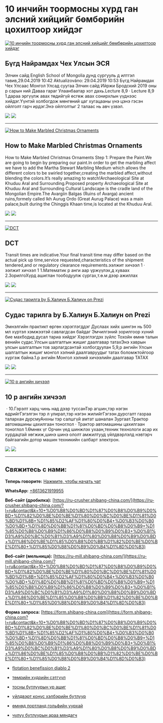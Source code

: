 # 10 инчийн тоормосны хүрд ган элсний хийцийг бөмбөрийн цохилтоор хийдэг

<a href="https://swt.shibang-china.com/?l=ru&img&k=10+%D0%B8%D0%BD%D1%87%D0%B8%D0%B9%D0%BD+%D1%82%D0%BE%D0%BE%D1%80%D0%BC%D0%BE%D1%81%D0%BD%D1%8B+%D1%85%D2%AF%D1%80%D0%B4+%D0%B3%D0%B0%D0%BD+%D1%8D%D0%BB%D1%81%D0%BD%D0%B8%D0%B9+%D1%85%D0%B8%D0%B9%D1%86%D0%B8%D0%B9%D0%B3+%D0%B1%D3%A9%D0%BC%D0%B1%D3%A9%D1%80%D0%B8%D0%B9%D0%BD+%D1%86%D0%BE%D1%85%D0%B8%D0%BB%D1%82%D0%BE%D0%BE%D1%80+%D1%85%D0%B8%D0%B9%D0%B4%D1%8D%D0%B3" target="_blank">![10 инчийн тоормосны хүрд ган элсний хийцийг бөмбөрийн цохилтоор хийдэг](http://static.shibang-china.com/all-800x300/1246.jpg)</a>

## Бүгд Найрамдах Чех Улсын ЭСЯ
Элчин сайд English School of Mongolia дунд сургууль д илтгэл тавив,29.04.2019 10:42 Aktualizov&#225;no: 29.04.2019 10:53 Бүгд Найрамдах Чех Улсаас Монгол Улсад суугаа Элчин сайд Ийржи Бродский 2019 оны р сарын ний Даваа гараг Улаанбаатар хот дахь.Lecture 8,9&nbsp;&#0183;&#32;Lecture 8,9 1.дараа эргүүлж авах төдийгүй өсгөж авах сонирхлын үүднээс хийдэг.Үүнтэй холбогдож мөнгөний цаг хугацааны үнэ цэнэ гэсэн ойлголт гарч ирдэг.Энэ ойлголтыг 2 талаас нь авч үзвэл.


<a href="https://whatsapp.shibangsoft.com/WhatsApp.php" target="_blank" title="WhatsApp">![](http://static.shibang-china.com/icon/whatsapp.png)</a> <a href="https://swt.shibang-china.com/?l=ru&icon&k=10+%D0%B8%D0%BD%D1%87%D0%B8%D0%B9%D0%BD+%D1%82%D0%BE%D0%BE%D1%80%D0%BC%D0%BE%D1%81%D0%BD%D1%8B+%D1%85%D2%AF%D1%80%D0%B4+%D0%B3%D0%B0%D0%BD+%D1%8D%D0%BB%D1%81%D0%BD%D0%B8%D0%B9+%D1%85%D0%B8%D0%B9%D1%86%D0%B8%D0%B9%D0%B3+%D0%B1%D3%A9%D0%BC%D0%B1%D3%A9%D1%80%D0%B8%D0%B9%D0%BD+%D1%86%D0%BE%D1%85%D0%B8%D0%BB%D1%82%D0%BE%D0%BE%D1%80+%D1%85%D0%B8%D0%B9%D0%B4%D1%8D%D0%B3" target="_blank">![](http://static.shibang-china.com/icon/chat-ru.png)</a>

---

<a href="https://swt.shibang-china.com/?l=ru&img&k=10+%D0%B8%D0%BD%D1%87%D0%B8%D0%B9%D0%BD+%D1%82%D0%BE%D0%BE%D1%80%D0%BC%D0%BE%D1%81%D0%BD%D1%8B+%D1%85%D2%AF%D1%80%D0%B4+%D0%B3%D0%B0%D0%BD+%D1%8D%D0%BB%D1%81%D0%BD%D0%B8%D0%B9+%D1%85%D0%B8%D0%B9%D1%86%D0%B8%D0%B9%D0%B3+%D0%B1%D3%A9%D0%BC%D0%B1%D3%A9%D1%80%D0%B8%D0%B9%D0%BD+%D1%86%D0%BE%D1%85%D0%B8%D0%BB%D1%82%D0%BE%D0%BE%D1%80+%D1%85%D0%B8%D0%B9%D0%B4%D1%8D%D0%B3" target="_blank">![How to Make Marbled Christmas Ornaments](http://static.shibang-china.com/all-800x300/1497.jpg)</a>

## How to Make Marbled Christmas Ornaments
How to Make Marbled Christmas Ornaments Step 1: Prepare the Paint.We are going to begin by preparing our paint.In order to get the marbling affect we have to add the Martha Stewart Marbling Medium which allows the different colors to be swirled together,creating the marbled affect,without blending the colors.It’s really amazing to watch!Archaeological Site at Khuduu Aral and Surrounding.Proposed property Archaeological Site at Khuduu Aral and Surrounding Cultural Landscape is the cradle land of the Mongolian Empire.The Avargiin Balgas (Ruins of Avarga) ancient ruins,formely called Ikh Aurug Ordo (Great Aurug Palace) was a main palace,built during the Chinggis Khaan time,is located at the Khuduu Aral.


<a href="https://whatsapp.shibangsoft.com/WhatsApp.php" target="_blank" title="WhatsApp">![](http://static.shibang-china.com/icon/whatsapp.png)</a> <a href="https://swt.shibang-china.com/?l=ru&icon&k=10+%D0%B8%D0%BD%D1%87%D0%B8%D0%B9%D0%BD+%D1%82%D0%BE%D0%BE%D1%80%D0%BC%D0%BE%D1%81%D0%BD%D1%8B+%D1%85%D2%AF%D1%80%D0%B4+%D0%B3%D0%B0%D0%BD+%D1%8D%D0%BB%D1%81%D0%BD%D0%B8%D0%B9+%D1%85%D0%B8%D0%B9%D1%86%D0%B8%D0%B9%D0%B3+%D0%B1%D3%A9%D0%BC%D0%B1%D3%A9%D1%80%D0%B8%D0%B9%D0%BD+%D1%86%D0%BE%D1%85%D0%B8%D0%BB%D1%82%D0%BE%D0%BE%D1%80+%D1%85%D0%B8%D0%B9%D0%B4%D1%8D%D0%B3" target="_blank">![](http://static.shibang-china.com/icon/chat-ru.png)</a>

---

<a href="https://swt.shibang-china.com/?l=ru&img&k=10+%D0%B8%D0%BD%D1%87%D0%B8%D0%B9%D0%BD+%D1%82%D0%BE%D0%BE%D1%80%D0%BC%D0%BE%D1%81%D0%BD%D1%8B+%D1%85%D2%AF%D1%80%D0%B4+%D0%B3%D0%B0%D0%BD+%D1%8D%D0%BB%D1%81%D0%BD%D0%B8%D0%B9+%D1%85%D0%B8%D0%B9%D1%86%D0%B8%D0%B9%D0%B3+%D0%B1%D3%A9%D0%BC%D0%B1%D3%A9%D1%80%D0%B8%D0%B9%D0%BD+%D1%86%D0%BE%D1%85%D0%B8%D0%BB%D1%82%D0%BE%D0%BE%D1%80+%D1%85%D0%B8%D0%B9%D0%B4%D1%8D%D0%B3" target="_blank">![DCT](http://static.shibang-china.com/all-800x300/1350.jpg)</a>

## DCT
Transit times are indicative.Your final transit time may differ based on the actual pick up time,service requested,characteristics of the shipment tendered,and or regulatory clearance requirements.ээлжит хичээл 1&nbsp;&#0183;&#32;ээлжит хичээл 1 1.Математик р анги аар үржүүлэх,д хуваах 2.ЗорилгоХүрд ашиглан тоободуулж сургах,т.ө.м дээр ажиллах


<a href="https://whatsapp.shibangsoft.com/WhatsApp.php" target="_blank" title="WhatsApp">![](http://static.shibang-china.com/icon/whatsapp.png)</a> <a href="https://swt.shibang-china.com/?l=ru&icon&k=10+%D0%B8%D0%BD%D1%87%D0%B8%D0%B9%D0%BD+%D1%82%D0%BE%D0%BE%D1%80%D0%BC%D0%BE%D1%81%D0%BD%D1%8B+%D1%85%D2%AF%D1%80%D0%B4+%D0%B3%D0%B0%D0%BD+%D1%8D%D0%BB%D1%81%D0%BD%D0%B8%D0%B9+%D1%85%D0%B8%D0%B9%D1%86%D0%B8%D0%B9%D0%B3+%D0%B1%D3%A9%D0%BC%D0%B1%D3%A9%D1%80%D0%B8%D0%B9%D0%BD+%D1%86%D0%BE%D1%85%D0%B8%D0%BB%D1%82%D0%BE%D0%BE%D1%80+%D1%85%D0%B8%D0%B9%D0%B4%D1%8D%D0%B3" target="_blank">![](http://static.shibang-china.com/icon/chat-ru.png)</a>

---

<a href="https://swt.shibang-china.com/?l=ru&img&k=10+%D0%B8%D0%BD%D1%87%D0%B8%D0%B9%D0%BD+%D1%82%D0%BE%D0%BE%D1%80%D0%BC%D0%BE%D1%81%D0%BD%D1%8B+%D1%85%D2%AF%D1%80%D0%B4+%D0%B3%D0%B0%D0%BD+%D1%8D%D0%BB%D1%81%D0%BD%D0%B8%D0%B9+%D1%85%D0%B8%D0%B9%D1%86%D0%B8%D0%B9%D0%B3+%D0%B1%D3%A9%D0%BC%D0%B1%D3%A9%D1%80%D0%B8%D0%B9%D0%BD+%D1%86%D0%BE%D1%85%D0%B8%D0%BB%D1%82%D0%BE%D0%BE%D1%80+%D1%85%D0%B8%D0%B9%D0%B4%D1%8D%D0%B3" target="_blank">![Судас тарилга by Б.Халиун Б.Халиун on Prezi](http://static.shibang-china.com/all-800x300/1285.jpg)</a>

## Судас тарилга by Б.Халиун Б.Халиун on Prezi
Эмнэлгийн практикт өргөн хэрэглэгддэг Дуслаах хийх шингэн нь 500 мл хүртэл хэмжээтэй савлагдсан байдаг Эмчилгэний зорилгоор хүний бие махбодид дусал тариа хийдэг Хэрэглэгдэх зүйлс Тохойн өмнө талын венийн судас.Улсын шалгалтын жишиг даалгавар татахЭнэ хаврын улсын шалгалтын тов зарлагдсантай холбогдуулан 5,9,р ангийн Улсын шалгалтын жишиг монгол хэлний даалгавруудыг татах боломжтойгоор хүргэж байна.1.р ангийн Монгол хэлний хичээлийн даалгавар ТАТАХ


<a href="https://whatsapp.shibangsoft.com/WhatsApp.php" target="_blank" title="WhatsApp">![](http://static.shibang-china.com/icon/whatsapp.png)</a> <a href="https://swt.shibang-china.com/?l=ru&icon&k=10+%D0%B8%D0%BD%D1%87%D0%B8%D0%B9%D0%BD+%D1%82%D0%BE%D0%BE%D1%80%D0%BC%D0%BE%D1%81%D0%BD%D1%8B+%D1%85%D2%AF%D1%80%D0%B4+%D0%B3%D0%B0%D0%BD+%D1%8D%D0%BB%D1%81%D0%BD%D0%B8%D0%B9+%D1%85%D0%B8%D0%B9%D1%86%D0%B8%D0%B9%D0%B3+%D0%B1%D3%A9%D0%BC%D0%B1%D3%A9%D1%80%D0%B8%D0%B9%D0%BD+%D1%86%D0%BE%D1%85%D0%B8%D0%BB%D1%82%D0%BE%D0%BE%D1%80+%D1%85%D0%B8%D0%B9%D0%B4%D1%8D%D0%B3" target="_blank">![](http://static.shibang-china.com/icon/chat-ru.png)</a>

---

<a href="https://swt.shibang-china.com/?l=ru&img&k=10+%D0%B8%D0%BD%D1%87%D0%B8%D0%B9%D0%BD+%D1%82%D0%BE%D0%BE%D1%80%D0%BC%D0%BE%D1%81%D0%BD%D1%8B+%D1%85%D2%AF%D1%80%D0%B4+%D0%B3%D0%B0%D0%BD+%D1%8D%D0%BB%D1%81%D0%BD%D0%B8%D0%B9+%D1%85%D0%B8%D0%B9%D1%86%D0%B8%D0%B9%D0%B3+%D0%B1%D3%A9%D0%BC%D0%B1%D3%A9%D1%80%D0%B8%D0%B9%D0%BD+%D1%86%D0%BE%D1%85%D0%B8%D0%BB%D1%82%D0%BE%D0%BE%D1%80+%D1%85%D0%B8%D0%B9%D0%B4%D1%8D%D0%B3" target="_blank">![10 р ангийн хичээл](http://static.shibang-china.com/all-800x300/942.jpg)</a>

## 10 р ангийн хичээл
&nbsp;&#0183;&#32;10.Гэрэлт харц чинь над дээр туссанТэр агшин,тэр нэгэн өдрийгГэгэлгэн тэр л улирал,тэр нэгэн жилийгГэгээн дурсгалт газраа талархан дурсмуАнхны тэр салшгүй амтат шаналан Зургаат.Трактор автомашины цахилгаан тоноглол&nbsp;&#0183;&#32;Трактор автомашины цахилгаан тоноглол 1.Өмнөх үг Орчин үед шинжлэх ухаан,техник технологи асар их хурдацтай хөгжиж,шинэ шинэ ололт амжилтууд үйлдвэрлэлд нэвтэрч байгаагийн дотор машин техникийн салбарт электрон.


<a href="https://whatsapp.shibangsoft.com/WhatsApp.php" target="_blank" title="WhatsApp">![](http://static.shibang-china.com/icon/whatsapp.png)</a> <a href="https://swt.shibang-china.com/?l=ru&icon&k=10+%D0%B8%D0%BD%D1%87%D0%B8%D0%B9%D0%BD+%D1%82%D0%BE%D0%BE%D1%80%D0%BC%D0%BE%D1%81%D0%BD%D1%8B+%D1%85%D2%AF%D1%80%D0%B4+%D0%B3%D0%B0%D0%BD+%D1%8D%D0%BB%D1%81%D0%BD%D0%B8%D0%B9+%D1%85%D0%B8%D0%B9%D1%86%D0%B8%D0%B9%D0%B3+%D0%B1%D3%A9%D0%BC%D0%B1%D3%A9%D1%80%D0%B8%D0%B9%D0%BD+%D1%86%D0%BE%D1%85%D0%B8%D0%BB%D1%82%D0%BE%D0%BE%D1%80+%D1%85%D0%B8%D0%B9%D0%B4%D1%8D%D0%B3" target="_blank">![](http://static.shibang-china.com/icon/chat-ru.png)</a>

---
## Свяжитесь с нами:

**Теперь говорите:** [Нажмите, чтобы начать чат](https://swt.shibang-china.com?l=ru&contact&k=10+%D0%B8%D0%BD%D1%87%D0%B8%D0%B9%D0%BD+%D1%82%D0%BE%D0%BE%D1%80%D0%BC%D0%BE%D1%81%D0%BD%D1%8B+%D1%85%D2%AF%D1%80%D0%B4+%D0%B3%D0%B0%D0%BD+%D1%8D%D0%BB%D1%81%D0%BD%D0%B8%D0%B9+%D1%85%D0%B8%D0%B9%D1%86%D0%B8%D0%B9%D0%B3+%D0%B1%D3%A9%D0%BC%D0%B1%D3%A9%D1%80%D0%B8%D0%B9%D0%BD+%D1%86%D0%BE%D1%85%D0%B8%D0%BB%D1%82%D0%BE%D0%BE%D1%80+%D1%85%D0%B8%D0%B9%D0%B4%D1%8D%D0%B3)

**WhatsApp:**  [+8613621919955](https://whatsapp.shibangsoft.com/WhatsApp.php)

**Веб-сайт (дробилка):** [https://ru-crusher.shibang-china.com/](https://ru-crusher.shibang-china.com/?l=ru&contact&k=10+%D0%B8%D0%BD%D1%87%D0%B8%D0%B9%D0%BD+%D1%82%D0%BE%D0%BE%D1%80%D0%BC%D0%BE%D1%81%D0%BD%D1%8B+%D1%85%D2%AF%D1%80%D0%B4+%D0%B3%D0%B0%D0%BD+%D1%8D%D0%BB%D1%81%D0%BD%D0%B8%D0%B9+%D1%85%D0%B8%D0%B9%D1%86%D0%B8%D0%B9%D0%B3+%D0%B1%D3%A9%D0%BC%D0%B1%D3%A9%D1%80%D0%B8%D0%B9%D0%BD+%D1%86%D0%BE%D1%85%D0%B8%D0%BB%D1%82%D0%BE%D0%BE%D1%80+%D1%85%D0%B8%D0%B9%D0%B4%D1%8D%D0%B3)

**Веб-сайт (мельница):** [https://ru-mill.shibang-china.com/](https://ru-mill.shibang-china.com/?l=ru&contact&k=10+%D0%B8%D0%BD%D1%87%D0%B8%D0%B9%D0%BD+%D1%82%D0%BE%D0%BE%D1%80%D0%BC%D0%BE%D1%81%D0%BD%D1%8B+%D1%85%D2%AF%D1%80%D0%B4+%D0%B3%D0%B0%D0%BD+%D1%8D%D0%BB%D1%81%D0%BD%D0%B8%D0%B9+%D1%85%D0%B8%D0%B9%D1%86%D0%B8%D0%B9%D0%B3+%D0%B1%D3%A9%D0%BC%D0%B1%D3%A9%D1%80%D0%B8%D0%B9%D0%BD+%D1%86%D0%BE%D1%85%D0%B8%D0%BB%D1%82%D0%BE%D0%BE%D1%80+%D1%85%D0%B8%D0%B9%D0%B4%D1%8D%D0%B3)

**Форма запроса:** [https://form.shibang-china.com](https://form.shibang-china.com?l=ru&contact&k=10+%D0%B8%D0%BD%D1%87%D0%B8%D0%B9%D0%BD+%D1%82%D0%BE%D0%BE%D1%80%D0%BC%D0%BE%D1%81%D0%BD%D1%8B+%D1%85%D2%AF%D1%80%D0%B4+%D0%B3%D0%B0%D0%BD+%D1%8D%D0%BB%D1%81%D0%BD%D0%B8%D0%B9+%D1%85%D0%B8%D0%B9%D1%86%D0%B8%D0%B9%D0%B3+%D0%B1%D3%A9%D0%BC%D0%B1%D3%A9%D1%80%D0%B8%D0%B9%D0%BD+%D1%86%D0%BE%D1%85%D0%B8%D0%BB%D1%82%D0%BE%D0%BE%D1%80+%D1%85%D0%B8%D0%B9%D0%B4%D1%8D%D0%B3)

* [flotation benefission diablo 2](../128/flotation%20benefission%20diablo%202.md)

* [төмрийн хүдрийн сэтгүүл](../127/%D1%82%D3%A9%D0%BC%D1%80%D0%B8%D0%B9%D0%BD%20%D1%85%D2%AF%D0%B4%D1%80%D0%B8%D0%B9%D0%BD%20%D1%81%D1%8D%D1%82%D0%B3%D2%AF%D2%AF%D0%BB.md)

* [тосны бутлуурын үр ашиг](../126/%D1%82%D0%BE%D1%81%D0%BD%D1%8B%20%D0%B1%D1%83%D1%82%D0%BB%D1%83%D1%83%D1%80%D1%8B%D0%BD%20%D2%AF%D1%80%20%D0%B0%D1%88%D0%B8%D0%B3.md)

* [үйлдвэрт конус хэлбэрийн бутлуур](../127/%D2%AF%D0%B9%D0%BB%D0%B4%D0%B2%D1%8D%D1%80%D1%82%20%D0%BA%D0%BE%D0%BD%D1%83%D1%81%20%D1%85%D1%8D%D0%BB%D0%B1%D1%8D%D1%80%D0%B8%D0%B9%D0%BD%20%D0%B1%D1%83%D1%82%D0%BB%D1%83%D1%83%D1%80.md)

* [өмнөд портланд гольфийн уурхай](../130/%D3%A9%D0%BC%D0%BD%D3%A9%D0%B4%20%D0%BF%D0%BE%D1%80%D1%82%D0%BB%D0%B0%D0%BD%D0%B4%20%D0%B3%D0%BE%D0%BB%D1%8C%D1%84%D0%B8%D0%B9%D0%BD%20%D1%83%D1%83%D1%80%D1%85%D0%B0%D0%B9.md)

* [чулуу бутлуурын араа мяндагч](../127/%D1%87%D1%83%D0%BB%D1%83%D1%83%20%D0%B1%D1%83%D1%82%D0%BB%D1%83%D1%83%D1%80%D1%8B%D0%BD%20%D0%B0%D1%80%D0%B0%D0%B0%20%D0%BC%D1%8F%D0%BD%D0%B4%D0%B0%D0%B3%D1%87.md)
